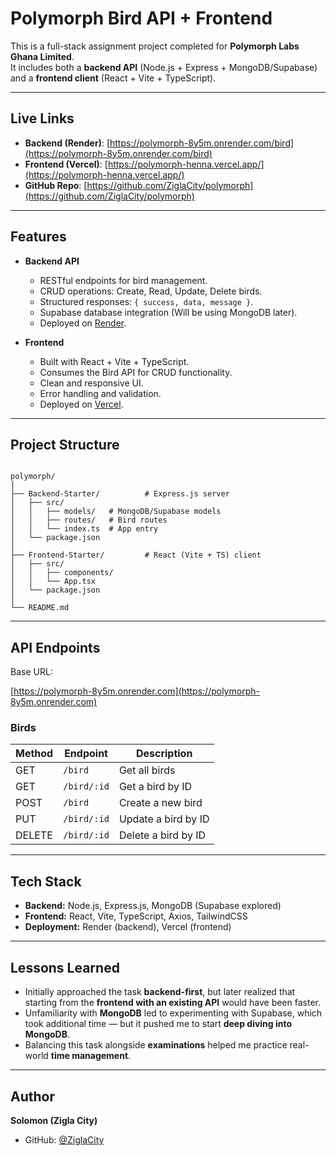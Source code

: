 #  Polymorph Bird API + Frontend

This is a full-stack assignment project completed for **Polymorph Labs Ghana Limited**.  
It includes both a **backend API** (Node.js + Express + MongoDB/Supabase) and a **frontend client** (React + Vite + TypeScript).

---

##  Live Links
- **Backend (Render)**: [https://polymorph-8y5m.onrender.com/bird](https://polymorph-8y5m.onrender.com/bird)  
- **Frontend (Vercel)**: [https://polymorph-henna.vercel.app/](https://polymorph-henna.vercel.app/)  
- **GitHub Repo**: [https://github.com/ZiglaCity/polymorph](https://github.com/ZiglaCity/polymorph)

---

##  Features
- **Backend API**
  - RESTful endpoints for bird management.
  - CRUD operations: Create, Read, Update, Delete birds.
  - Structured responses: `{ success, data, message }`.
  - Supabase database integration (Will be using MongoDB later).
  - Deployed on [Render](https://render.com/).

- **Frontend**
  - Built with React + Vite + TypeScript.
  - Consumes the Bird API for CRUD functionality.
  - Clean and responsive UI.
  - Error handling and validation.
  - Deployed on [Vercel](https://vercel.com/).

---

##  Project Structure
```

polymorph/
│
├── Backend-Starter/          # Express.js server
│   ├── src/
│   │   ├── models/   # MongoDB/Supabase models
│   │   ├── routes/   # Bird routes
│   │   └── index.ts  # App entry
│   └── package.json
│
├── Frontend-Starter/         # React (Vite + TS) client
│   ├── src/
│   │   ├── components/
│   │   └── App.tsx
│   └── package.json
│
└── README.md

```

---

##  API Endpoints
Base URL:  

[https://polymorph-8y5m.onrender.com](https://polymorph-8y5m.onrender.com)


### Birds
| Method | Endpoint          | Description             |
|--------|------------------|-------------------------|
| GET    | `/bird`          | Get all birds           |
| GET    | `/bird/:id`      | Get a bird by ID        |
| POST   | `/bird`          | Create a new bird       |
| PUT    | `/bird/:id`      | Update a bird by ID     |
| DELETE | `/bird/:id`      | Delete a bird by ID     |

---

##  Tech Stack
- **Backend:** Node.js, Express.js, MongoDB (Supabase explored)
- **Frontend:** React, Vite, TypeScript, Axios, TailwindCSS
- **Deployment:** Render (backend), Vercel (frontend)

---

##  Lessons Learned
- Initially approached the task **backend-first**, but later realized that starting from the **frontend with an existing API** would have been faster.
- Unfamiliarity with **MongoDB** led to experimenting with Supabase, which took additional time — but it pushed me to start **deep diving into MongoDB**.
- Balancing this task alongside **examinations** helped me practice real-world **time management**.

---

##  Author
**Solomon (Zigla City)**  
- GitHub: [@ZiglaCity](https://github.com/ZiglaCity)  